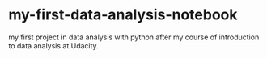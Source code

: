 # my-first-data-analysis-notebook
my first project in data analysis with python after my course of introduction to data analysis at Udacity.
